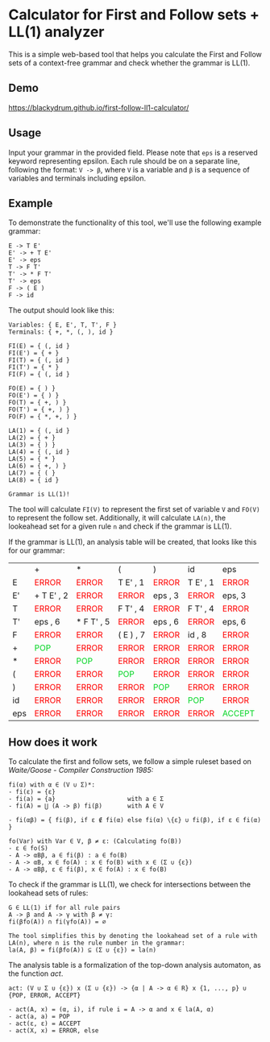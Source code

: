 # Calculator for First and Follow sets + LL(1) analyzer

<p>This is a simple web-based tool that helps you calculate the First and Follow sets of a context-free grammar and check whether the grammar is LL(1).</p>

## Demo
https://blackydrum.github.io/first-follow-ll1-calculator/

## Usage
Input your grammar in the provided field. Please note that ``eps`` is a reserved keyword representing epsilon. Each rule should be on a separate line, following the format: ``V -> β``, where ``V`` is a variable and ``β`` is a sequence of variables and terminals including epsilon.

## Example
To demonstrate the functionality of this tool, we'll use the following example grammar:
```
E -> T E'
E' -> + T E'
E' -> eps
T -> F T'
T' -> * F T'
T' -> eps
F -> ( E )
F -> id
```
The output should look like this:
```
Variables: { E, E', T, T', F }
Terminals: { +, *, (, ), id }

FI(E) = { (, id }
FI(E') = { + }
FI(T) = { (, id }
FI(T') = { * }
FI(F) = { (, id }

FO(E) = { ) }
FO(E') = { ) }
FO(T) = { +, ) }
FO(T') = { +, ) }
FO(F) = { *, +, ) }

LA(1) = { (, id }
LA(2) = { + }
LA(3) = { ) }
LA(4) = { (, id }
LA(5) = { * }
LA(6) = { +, ) }
LA(7) = { ( }
LA(8) = { id }

Grammar is LL(1)!
```

The tool will calculate ``FI(V)`` to represent the first set of variable ``V`` and ``FO(V)`` to represent the follow set. Additionally, it will calculate ``LA(n)``, the lookeahead set for a given rule ``n`` and check if the grammar is LL(1).<br>

If the grammar is LL(1), an analysis table will be created, that looks like this for our grammar:
<table id="analysis-table"><tr><td></td><td class="text--bold">+</td><td class="text--bold">*</td><td class="text--bold">(</td><td class="text--bold">)</td><td class="text--bold">id</td><td class="text--bold">eps</td></tr><tr><td class="text--bold">E</td><td class="E+#+**_::_**+#++" style="color: red;">ERROR</td><td class="E+#+**_::_**+#+*" style="color: red;">ERROR</td><td class="E+#+**_::_**+#+( text--bold">T E' , 1</td><td class="E+#+**_::_**+#+)" style="color: red;">ERROR</td><td class="E+#+**_::_**+#+id text--bold">T E' , 1</td><td class="E+#+**_::_**+#+eps" style="color: red;">ERROR</td></tr><tr><td class="text--bold">E'</td><td class="E'+#+**_::_**+#++ text--bold">+ T E' , 2</td><td class="E'+#+**_::_**+#+*" style="color: red;">ERROR</td><td class="E'+#+**_::_**+#+(" style="color: red;">ERROR</td><td class="E'+#+**_::_**+#+) text--bold">eps , 3</td><td class="E'+#+**_::_**+#+id" style="color: red;">ERROR</td><td class="E'+#+**_::_**+#+eps text--bold">eps, 3</td></tr><tr><td class="text--bold">T</td><td class="T+#+**_::_**+#++" style="color: red;">ERROR</td><td class="T+#+**_::_**+#+*" style="color: red;">ERROR</td><td class="T+#+**_::_**+#+( text--bold">F T' , 4</td><td class="T+#+**_::_**+#+)" style="color: red;">ERROR</td><td class="T+#+**_::_**+#+id text--bold">F T' , 4</td><td class="T+#+**_::_**+#+eps" style="color: red;">ERROR</td></tr><tr><td class="text--bold">T'</td><td class="T'+#+**_::_**+#++ text--bold">eps , 6</td><td class="T'+#+**_::_**+#+* text--bold">* F T' , 5</td><td class="T'+#+**_::_**+#+(" style="color: red;">ERROR</td><td class="T'+#+**_::_**+#+) text--bold">eps , 6</td><td class="T'+#+**_::_**+#+id" style="color: red;">ERROR</td><td class="T'+#+**_::_**+#+eps text--bold">eps, 6</td></tr><tr><td class="text--bold">F</td><td class="F+#+**_::_**+#++" style="color: red;">ERROR</td><td class="F+#+**_::_**+#+*" style="color: red;">ERROR</td><td class="F+#+**_::_**+#+( text--bold">( E ) , 7</td><td class="F+#+**_::_**+#+)" style="color: red;">ERROR</td><td class="F+#+**_::_**+#+id text--bold">id , 8</td><td class="F+#+**_::_**+#+eps" style="color: red;">ERROR</td></tr><tr><td class="text--bold">+</td><td class="++#+**_::_**+#++ text-bold" style="color: rgb(2, 213, 35);">POP</td><td class="++#+**_::_**+#+*" style="color: red;">ERROR</td><td class="++#+**_::_**+#+(" style="color: red;">ERROR</td><td class="++#+**_::_**+#+)" style="color: red;">ERROR</td><td class="++#+**_::_**+#+id" style="color: red;">ERROR</td><td class="++#+**_::_**+#+eps" style="color: red;">ERROR</td></tr><tr><td class="text--bold">*</td><td class="*+#+**_::_**+#++" style="color: red;">ERROR</td><td class="*+#+**_::_**+#+* text-bold" style="color: rgb(2, 213, 35);">POP</td><td class="*+#+**_::_**+#+(" style="color: red;">ERROR</td><td class="*+#+**_::_**+#+)" style="color: red;">ERROR</td><td class="*+#+**_::_**+#+id" style="color: red;">ERROR</td><td class="*+#+**_::_**+#+eps" style="color: red;">ERROR</td></tr><tr><td class="text--bold">(</td><td class="(+#+**_::_**+#++" style="color: red;">ERROR</td><td class="(+#+**_::_**+#+*" style="color: red;">ERROR</td><td class="(+#+**_::_**+#+( text-bold" style="color: rgb(2, 213, 35);">POP</td><td class="(+#+**_::_**+#+)" style="color: red;">ERROR</td><td class="(+#+**_::_**+#+id" style="color: red;">ERROR</td><td class="(+#+**_::_**+#+eps" style="color: red;">ERROR</td></tr><tr><td class="text--bold">)</td><td class=")+#+**_::_**+#++" style="color: red;">ERROR</td><td class=")+#+**_::_**+#+*" style="color: red;">ERROR</td><td class=")+#+**_::_**+#+(" style="color: red;">ERROR</td><td class=")+#+**_::_**+#+) text-bold" style="color: rgb(2, 213, 35);">POP</td><td class=")+#+**_::_**+#+id" style="color: red;">ERROR</td><td class=")+#+**_::_**+#+eps" style="color: red;">ERROR</td></tr><tr><td class="text--bold">id</td><td class="id+#+**_::_**+#++" style="color: red;">ERROR</td><td class="id+#+**_::_**+#+*" style="color: red;">ERROR</td><td class="id+#+**_::_**+#+(" style="color: red;">ERROR</td><td class="id+#+**_::_**+#+)" style="color: red;">ERROR</td><td class="id+#+**_::_**+#+id text-bold" style="color: rgb(2, 213, 35);">POP</td><td class="id+#+**_::_**+#+eps" style="color: red;">ERROR</td></tr><tr><td class="text--bold">eps</td><td class="eps+#+**_::_**+#++" style="color: red;">ERROR</td><td class="eps+#+**_::_**+#+*" style="color: red;">ERROR</td><td class="eps+#+**_::_**+#+(" style="color: red;">ERROR</td><td class="eps+#+**_::_**+#+)" style="color: red;">ERROR</td><td class="eps+#+**_::_**+#+id" style="color: red;">ERROR</td><td class="eps+#+**_::_**+#+eps text-bold" style="color: rgb(2, 213, 35);">ACCEPT</td></tr></table>


## How does it work
To calculate the first and follow sets, we follow a simple ruleset based on <em>Waite/Goose - Compiler Construction 1985:</em> <br>
```
fi(α) with α ∈ (V ∪ Σ)*:
- fi(ε) = {ε}
- fi(a) = {a}                    with a ∈ Σ
- fi(A) = ⋃ (A -> β) fi(β)       with A ∈ V

- fi(αβ) = { fi(β), if ε ∉ fi(α) else fi(α) \{ε} ∪ fi(β), if ε ∈ fi(α) }

fo(Var) with Var ∈ V, β ≠ ε: (Calculating fo(B))
- ε ∈ fo(S)
- A -> αBβ, a ∈ fi(β) : a ∈ fo(B)
- A -> αB, x ∈ fo(A) : x ∈ fo(B) with x ∈ (Σ ∪ {ε})
- A -> αBβ, ε ∈ fi(β), x ∈ fo(A) : x ∈ fo(B)
```

To check if the grammar is LL(1), we check for intersections between the lookahead sets of rules: <br>
```
G ∈ LL(1) if for all rule pairs
A -> β and A -> γ with β ≠ γ:
fi(βfo(A)) ∩ fi(γfo(A)) = ∅

The tool simplifies this by denoting the lookahead set of a rule with LA(n), where n is the rule number in the grammar:
la(A, β) = fi(βfo(A)) ⊆ (Σ ∪ {ε}) = la(n)
```

The analysis table is a formalization of the top-down analysis automaton, as the function <em>act</em>.
```
act: (V ∪ Σ ∪ {ε}) x (Σ ∪ {ε}) -> {α | A -> α ∈ R} x {1, ..., p} ∪ {POP, ERROR, ACCEPT}

- act(A, x) = (α, i), if rule i = A -> α and x ∈ la(A, α)
- act(a, a) = POP
- act(ε, ε) = ACCEPT
- act(X, x) = ERROR, else
```
